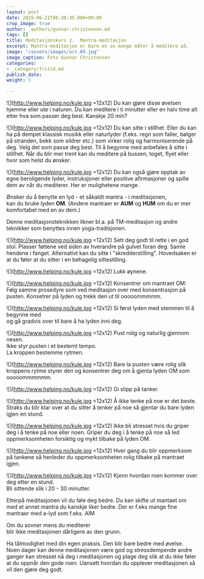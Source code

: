 ```yaml
---
layout: post
date: 2019-06-21T06:30:35.000+00:00
crop_image: true
author: _authors/gunnar-christensen.md
tags: []
title: Meditasjonskurs 2.  Mantra-meditasjon
excerpt: Mantra-meditasjon er bare en av mange måter å meditere på.
image: "/assets/images/oct.09.jpg"
image_caption: Foto Gunnar Christensen
categories:
- _category/fritid.md
publish_date: 
weight: 5

---
```


![](http://www.helping.no/kule.jpg =12x12) Du kan gjøre disse øvelsen hjemme eller ute i naturen. Du kan meditere i ti minutter eller en halv time alt etter hva som passer deg best. Kanskje 20 min?

![](http://www.helping.no/kule.jpg =12x12) Du kan sitte i stillhet. Eller du kan ha på dempet klassisk musikk eller naturlyder (f.eks. regn som faller, bølger på stranden, bekk som sildrer etc.) som virker rolig og harmoniserende på deg. Velg det som passe deg best. Til å begynne med anbefales å sitte i stillhet. Når du blir mer trent kan du meditere på bussen, toget, flyet eller hvor som helst du ønsker.

![](http://www.helping.no/kule.jpg =12x12) Du kan også gjøre opptak av egne beroligende lyder, instruksjoner eller positive afirmasjoner og spille dem av når du mediterer. Her er mulighetene mange.

Ønsker du å benytte en lyd - et såkaldt mantra - i meditasjonen,  
kan du bruke lyden **OM**. (Andere mantraer er **AUM** og **HUM** om du er mer komfortabel med en av dem.)

Denne meditasjonsteknikken likner bl.a. på TM-meditasjon og andre teknikker som benyttes innen yoga-tradisjonen.

![](http://www.helping.no/kule.jpg =12x12) Sett deg godt til rette i en god stol. Plasser føttene ved siden av hverandre på gulvet foran deg. Samle hendene i fanget. Alternativt kan du sitte i "skredderstilling". Hovedsaken er at du føler at du sitter i en behagelig sittestilling.

![](http://www.helping.no/kule.jpg =12x12) Lukk øynene.

![](http://www.helping.no/kule.jpg =12x12) Konsentrer om mantraet OM: Følg samme prosedyre som ved meditasjon over med konsentrasjon på pusten. Konsetrer på lyden og trekk den ut til ooooommmmm.

![](http://www.helping.no/kule.jpg =12x12) Si først lyden med stemmen til å begynne med  
og gå gradvis over til bare å ha lyden inni deg.

![](http://www.helping.no/kule.jpg =12x12) Pust rolig og naturlig gjennom nesen.  
Ikke styr pusten i et bestemt tempo.  
La kroppen bestemme rytmen.

![](http://www.helping.no/kule.jpg =12x12) Bare la pusten være rolig slik kroppens rytme styrer den og konsentrer deg om å gjenta lyden OM som ooooommmmmm.

![](http://www.helping.no/kule.jpg =12x12) Gi slipp på tanker.

![](http://www.helping.no/kule.jpg =12x12) Å ikke tenke på noe er det beste. Straks du blir klar over at du sitter å tenker på noe så gjentar du bare lyden igjen en stund.

![](http://www.helping.no/kule.jpg =12x12) Ikke bli stresset hvis du griper deg i å tenke på noe eller noen. Griper du deg i å tenke på noe så led oppmerksomheten forsiktig og mykt tilbake på lyden OM.

![](http://www.helping.no/kule.jpg =12x12) Hver gang du blir oppmerksom på tankene så henleder du oppmerksomheten rolig tilbake på mantraet igjen.

![](http://www.helping.no/kule.jpg =12x12) Kjenn hvordan roen kommer over deg etter en stund.  
Bli sittende slik i 20 - 30 minutter.

Etterpå meditasjonen vil du føle deg bedre. Du kan skifte ut mantaet om med et annet mantra du kanskje liker bedre. Der er f.eks mange fine mantraer med a-lyd som f.eks. AIM

Om du sovner mens du mediterer  
blir ikke meditasjonen dårligere av den grunn.

Ha tålmodighet med din egen praksis. Den blir bare bedre med øvelse. Noen dager kan denne meditasjonen være god og stressdempende andre ganger kan stresset nå deg i meditasjonen og plage deg slik at du ikke føler at du oppnår den gode roen. Uansett hvordan du opplever meditasjonen så vil den gjøre deg godt.